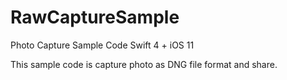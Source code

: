# RawCaptureSample

Photo Capture Sample Code Swift 4 + iOS 11

This sample code is capture photo as DNG file format and share.
